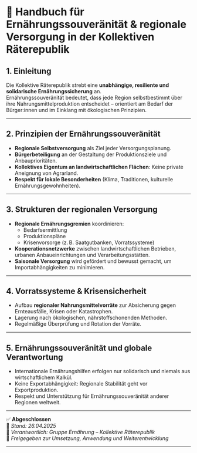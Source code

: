 # 🌾 Handbuch für Ernährungssouveränität & regionale Versorgung in der Kollektiven Räterepublik

## 1. Einleitung

Die Kollektive Räterepublik strebt eine **unabhängige, resiliente und solidarische Ernährungssicherung** an.  
Ernährungssouveränität bedeutet, dass jede Region selbstbestimmt über ihre Nahrungsmittelproduktion entscheidet – orientiert am Bedarf der Bürger:innen und im Einklang mit ökologischen Prinzipien.

---

## 2. Prinzipien der Ernährungssouveränität

- **Regionale Selbstversorgung** als Ziel jeder Versorgungsplanung.
- **Bürgerbeteiligung** an der Gestaltung der Produktionsziele und Anbauprioritäten.
- **Kollektives Eigentum an landwirtschaftlichen Flächen**: Keine private Aneignung von Agrarland.
- **Respekt für lokale Besonderheiten** (Klima, Traditionen, kulturelle Ernährungsgewohnheiten).

---

## 3. Strukturen der regionalen Versorgung

- **Regionale Ernährungsgremien** koordinieren:
  - Bedarfsermittlung
  - Produktionspläne
  - Krisenvorsorge (z. B. Saatgutbanken, Vorratssysteme)
- **Kooperationsnetzwerke** zwischen landwirtschaftlichen Betrieben, urbanen Anbaueinrichtungen und Verarbeitungsstätten.
- **Saisonale Versorgung** wird gefördert und bewusst gemacht, um Importabhängigkeiten zu minimieren.

---

## 4. Vorratssysteme & Krisensicherheit

- Aufbau **regionaler Nahrungsmittelvorräte** zur Absicherung gegen Ernteausfälle, Krisen oder Katastrophen.
- Lagerung nach ökologischen, nährstoffschonenden Methoden.
- Regelmäßige Überprüfung und Rotation der Vorräte.

---

## 5. Ernährungssouveränität und globale Verantwortung

- Internationale Ernährungshilfen erfolgen nur solidarisch und niemals aus wirtschaftlichem Kalkül.
- Keine Exportabhängigkeit: Regionale Stabilität geht vor Exportproduktion.
- Respekt und Unterstützung für Ernährungssouveränität anderer Regionen weltweit.

---

✅ **Abgeschlossen**  
📅 *Stand: 26.04.2025*  
🏩 *Verantwortlich: Gruppe Ernährung – Kollektive Räterepublik*  
🔐 *Freigegeben zur Umsetzung, Anwendung und Weiterentwicklung*

---

